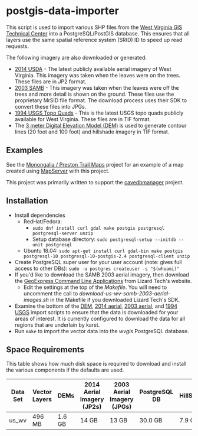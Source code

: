 # postgis-data-importer

This script is used to import various SHP files from the
[West Virginia GIS Technical Center](http://wvgis.wvu.edu/) into a
PostgreSQL/PostGIS database. This ensures that all layers use the
same spatial reference system (SRID) ID to speed up read requests.

The following imagery are also downloaded or generated:

- [2014 USDA](http://wvgis.wvu.edu/data/dataset.php?ID=461) - The
  latest publicly available aerial imagery of West Virginia. This
  imagery was taken when the leaves were on the trees. These files
  are in JP2 format.
- [2003 SAMB](http://wvgis.wvu.edu/data/dataset.php?ID=254) - This
  imagery was taken when the leaves were off the trees and more
  detail is shown on the ground. These files use the proprietary
  MrSID file format. The download process uses their SDK to convert
  these files into JPGs.
- [1994 USGS Topo Quads](http://wvgis.wvu.edu/data/dataset.php?ID=95) -
  This is the latest USGS topo quads publicly available for West Virginia.
  These files are in TIF format.
- The
  [3 meter Digital Elevation Model (DEM)](http://wvgis.wvu.edu/data/dataset.php?ID=261)
  is used to generate contour lines (20 foot and 100 foot) and hillshade
  imagery in TIF format.

## Examples

See the [Monongalia / Preston Trail Maps](https://github.com/masneyb/monongalia-preston-wv-trail-maps)
project for an example of a map created using [MapServer](http://www.mapserver.org/)
with this project.

This project was primarily written to support the
[cavedbmanager](https://github.com/masneyb/cavedbmanager) project.


## Installation
	
* Install dependencies
  - RedHat/Fedora:
    - `sudo dnf install curl gdal make postgis postgresql postgresql-server unzip`
    - Setup database directory: `sudo postgresql-setup --initdb --unit postgresql`
  - Ubuntu 18.04: `sudo apt-get install curl gdal-bin make postgis postgresql-10 postgresql-10-postgis-2.4 postgresql-client unzip`
* Create PostgreSQL super user for your user account (note: gives full access to other DBs):
  `sudo -u postgres createuser -s "$(whoami)"`
* If you'd like to download the SAMB 2003 aerial imagery, then download the
  [GeoExpress Command Line Applications](https://www.lizardtech.com/gis-tools/tools-and-utilities)
  from Lizard Tech's website.
  - Edit the settings at the top of the _Makefile_. You will need to uncomment
    the call to _download-us-wv-samb-2003-aerial-images.sh_ in the Makefile if
    you downloaded Lizard Tech's SDK.
* Examine the bottom of the 
  [DEM](bin/us_wv/download-us-wv-dem-files.sh),
  [2014 aerial](bin/us_wv/download-us-wv-usda-2014-aerial-images.sh),
  [2003 aerial](bin/us_wv/download-us-wv-samb-2003-aerial-images.sh), and
  [1994 USGS](bin/us_wv/download-us-wv-usgs-topo-1994.sh) import scripts to
  ensure that the data is downloaded for your areas of interest. It is currently
  configured to download the data for all regions that are underlain by karst.
* Run `make` to import the vector data into the _wvgis_ PostgreSQL database.


## Space Requirements

This table shows how much disk space is required to download and install
the various components if the defaults are used.

Data Set | Vector Layers |  DEMs  | 2014 Aerial Imagery (JP2s) | 2003 Aerial Imagery (JPGs) | PostgreSQL DB  |  HillShade | USGS 1994 | Total   |
---------|---------------|--------|----------------------------|----------------------------|----------------|------------|-----------|---------|
us_wv    |        496 MB | 1.6 GB |                      14 GB |                      13 GB |        30.0 GB |     7.9 GB |    1.5 GB | 68.5 GB |

